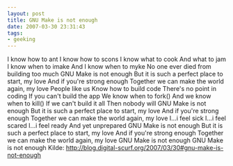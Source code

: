 ```yaml
---
layout: post
title: GNU Make is not enough
date: 2007-03-30 23:31:43
tags: 
- geeking
---
```

I know how to ant I know how to scons I know what to cook And what to jam I know when to imake And I know when to myke No one ever died from building too much GNU Make is not enough But it is such a perfect place to start, my love And if you're strong enough Together we can make the world again, my love People like us Know how to build code There's no point in coding If you can't build the app We know when to fork() And we know when to kill() If we can't build it all Then nobody will GNU Make is not enough But it is such a perfect place to start, my love And if you're strong enough Together we can make the world again, my love I...i feel sick I...i feel scared I...i feel ready And yet unprepared GNU Make is not enough But it is such a perfect place to start, my love And if you're strong enough Together we can make the world again, my love GNU Make is not enough GNU Make is not enough Kilde: <a href="http://blog.digital-scurf.org/2007/03/30#gnu-make-is-not-enough">http://blog.digital-scurf.org/2007/03/30#gnu-make-is-not-enough</a>
